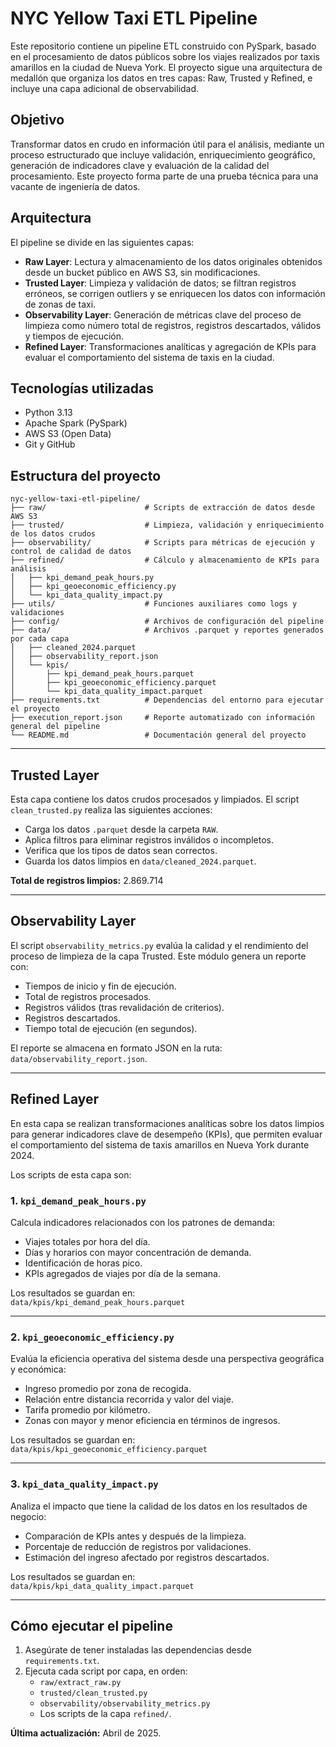 # NYC Yellow Taxi ETL Pipeline

Este repositorio contiene un pipeline ETL construido con PySpark, basado en el procesamiento de datos públicos sobre los viajes realizados por taxis amarillos en la ciudad de Nueva York. El proyecto sigue una arquitectura de medallón que organiza los datos en tres capas: Raw, Trusted y Refined, e incluye una capa adicional de observabilidad.

## Objetivo

Transformar datos en crudo en información útil para el análisis, mediante un proceso estructurado que incluye validación, enriquecimiento geográfico, generación de indicadores clave y evaluación de la calidad del procesamiento. Este proyecto forma parte de una prueba técnica para una vacante de ingeniería de datos.

## Arquitectura

El pipeline se divide en las siguientes capas:

- **Raw Layer**: Lectura y almacenamiento de los datos originales obtenidos desde un bucket público en AWS S3, sin modificaciones.
- **Trusted Layer**: Limpieza y validación de datos; se filtran registros erróneos, se corrigen outliers y se enriquecen los datos con información de zonas de taxi.
- **Observability Layer**: Generación de métricas clave del proceso de limpieza como número total de registros, registros descartados, válidos y tiempos de ejecución.
- **Refined Layer**: Transformaciones analíticas y agregación de KPIs para evaluar el comportamiento del sistema de taxis en la ciudad.

## Tecnologías utilizadas

- Python 3.13
- Apache Spark (PySpark)
- AWS S3 (Open Data)
- Git y GitHub

## Estructura del proyecto

```
nyc-yellow-taxi-etl-pipeline/
├── raw/                      # Scripts de extracción de datos desde AWS S3
├── trusted/                  # Limpieza, validación y enriquecimiento de los datos crudos
├── observability/            # Scripts para métricas de ejecución y control de calidad de datos
├── refined/                  # Cálculo y almacenamiento de KPIs para análisis
│   ├── kpi_demand_peak_hours.py
│   ├── kpi_geoeconomic_efficiency.py
│   └── kpi_data_quality_impact.py
├── utils/                    # Funciones auxiliares como logs y validaciones
├── config/                   # Archivos de configuración del pipeline
├── data/                     # Archivos .parquet y reportes generados por cada capa
│   ├── cleaned_2024.parquet
│   ├── observability_report.json
│   └── kpis/
│       ├── kpi_demand_peak_hours.parquet
│       ├── kpi_geoeconomic_efficiency.parquet
│       └── kpi_data_quality_impact.parquet
├── requirements.txt          # Dependencias del entorno para ejecutar el proyecto
├── execution_report.json     # Reporte automatizado con información general del pipeline
└── README.md                 # Documentación general del proyecto
```

---

## Trusted Layer

Esta capa contiene los datos crudos procesados y limpiados. El script `clean_trusted.py` realiza las siguientes acciones:

- Carga los datos `.parquet` desde la carpeta `RAW`.
- Aplica filtros para eliminar registros inválidos o incompletos.
- Verifica que los tipos de datos sean correctos.
- Guarda los datos limpios en `data/cleaned_2024.parquet`.

**Total de registros limpios:** 2.869.714

---

## Observability Layer

El script `observability_metrics.py` evalúa la calidad y el rendimiento del proceso de limpieza de la capa Trusted. Este módulo genera un reporte con:

- Tiempos de inicio y fin de ejecución.
- Total de registros procesados.
- Registros válidos (tras revalidación de criterios).
- Registros descartados.
- Tiempo total de ejecución (en segundos).

El reporte se almacena en formato JSON en la ruta: `data/observability_report.json`.

---

## Refined Layer

En esta capa se realizan transformaciones analíticas sobre los datos limpios para generar indicadores clave de desempeño (KPIs), que permiten evaluar el comportamiento del sistema de taxis amarillos en Nueva York durante 2024.

Los scripts de esta capa son:

### 1. `kpi_demand_peak_hours.py`

Calcula indicadores relacionados con los patrones de demanda:

- Viajes totales por hora del día.
- Días y horarios con mayor concentración de demanda.
- Identificación de horas pico.
- KPIs agregados de viajes por día de la semana.

Los resultados se guardan en:  
`data/kpis/kpi_demand_peak_hours.parquet`

---

### 2. `kpi_geoeconomic_efficiency.py`

Evalúa la eficiencia operativa del sistema desde una perspectiva geográfica y económica:

- Ingreso promedio por zona de recogida.
- Relación entre distancia recorrida y valor del viaje.
- Tarifa promedio por kilómetro.
- Zonas con mayor y menor eficiencia en términos de ingresos.

Los resultados se guardan en:  
`data/kpis/kpi_geoeconomic_efficiency.parquet`

---

### 3. `kpi_data_quality_impact.py`

Analiza el impacto que tiene la calidad de los datos en los resultados de negocio:

- Comparación de KPIs antes y después de la limpieza.
- Porcentaje de reducción de registros por validaciones.
- Estimación del ingreso afectado por registros descartados.

Los resultados se guardan en:  
`data/kpis/kpi_data_quality_impact.parquet`

---

## Cómo ejecutar el pipeline

1. Asegúrate de tener instaladas las dependencias desde `requirements.txt`.
2. Ejecuta cada script por capa, en orden:
   - `raw/extract_raw.py`
   - `trusted/clean_trusted.py`
   - `observability/observability_metrics.py`
   - Los scripts de la capa `refined/`.


**Última actualización:** Abril de 2025.
